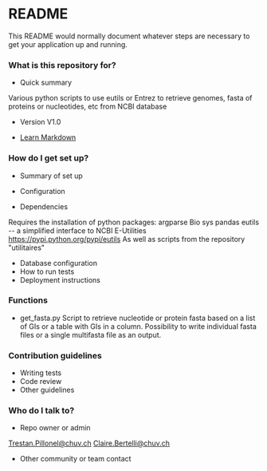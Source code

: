 # README #

This README would normally document whatever steps are necessary to get your application up and running.

### What is this repository for? ###

* Quick summary

Various python scripts to use eutils or Entrez to retrieve genomes, fasta of proteins or nucleotides, etc from NCBI database

* Version
V1.0

* [Learn Markdown](https://bitbucket.org/tutorials/markdowndemo)

### How do I get set up? ###

* Summary of set up



* Configuration
* Dependencies

Requires the installation of python packages: 
argparse
Bio
sys
pandas
eutils -- a simplified interface to NCBI E-Utilities
https://pypi.python.org/pypi/eutils
As well as scripts from the repository "utilitaires"


* Database configuration
* How to run tests
* Deployment instructions

### Functions ###

* get_fasta.py
Script to retrieve nucleotide or protein fasta based on a list of GIs or a table with GIs in a column. Possibility to write individual fasta files or a single multifasta file as an output.


### Contribution guidelines ###

* Writing tests
* Code review
* Other guidelines

### Who do I talk to? ###

* Repo owner or admin

Trestan.Pillonel@chuv.ch
Claire.Bertelli@chuv.ch

* Other community or team contact